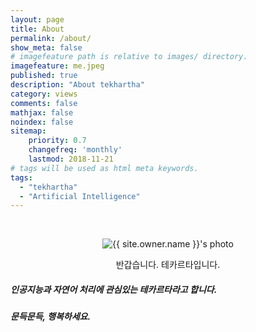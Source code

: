 ```yaml
---
layout: page
title: About
permalink: /about/
show_meta: false
# imagefeature path is relative to images/ directory.
imagefeature: me.jpeg
published: true
description: "About tekhartha"
category: views
comments: false
mathjax: false
noindex: false
sitemap:
    priority: 0.7
    changefreq: 'monthly'
    lastmod: 2018-11-21
# tags will be used as html meta keywords.    
tags:
  - "tekhartha"
  - "Artificial Intelligence"
---
```


​                                                          



<center>
    <div class="post-author text-center">                       
                <img src="{{ site.urlimg }}{{ site.owner.avatar }}" alt="{{ site.owner.name }}'s photo" itemprop="image" class="post-avatar img-circle img-responsive"/> 
    </div>

반갑습니다. 테카르타입니다.
</center>

##### 인공지능과 자연어 처리에 관심있는 테카르타라고 합니다.

##### 문득문득, 행복하세요.

